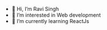 - 👋 Hi, I’m Ravi Singh
- 👀 I’m interested in Web development
- 🌱 I’m currently learning ReactJs

<!---
ravi714/ravi714 is a ✨ special ✨ repository because its `README.md` (this file) appears on your GitHub profile.
You can click the Preview link to take a look at your changes.
--->
